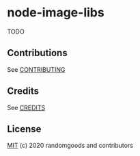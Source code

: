 # node-image-libs

TODO

## Contributions

See [CONTRIBUTING](https://github.com/randomgoods/node-image-libs/blob/master/CONTRIBUTING.md)

## Credits

See [CREDITS](https://github.com/randomgoods/node-image-libs/blob/master/CREDITS)

## License

[MIT](https://github.com/randomgoods/node-image-libs/blob/master/LICENSE) (c) 2020 randomgoods and contributors
